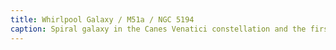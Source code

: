 ```yaml
---
title: Whirlpool Galaxy / M51a / NGC 5194
caption: Spiral galaxy in the Canes Venatici constellation and the first galaxy to be classified as a spiral galaxy.\nDistance 31 million LY / 9.5 Mpc.\nCaptured 2025-07-03.
---
```

